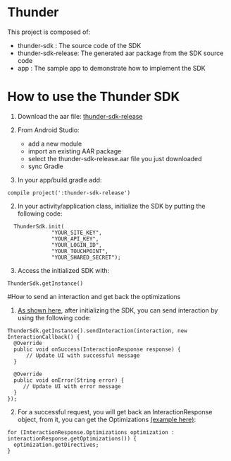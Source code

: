 # Thunder

This project is composed of:
- thunder-sdk : The source code of the SDK
- thunder-sdk-release: The generated aar package from the SDK source code
- app : The sample app to demonstrate how to implement the SDK

# How to use the Thunder SDK

1. Download the aar file: [thunder-sdk-release](https://github.com/SebRenon/Thunder/raw/master/thunder-sdk-release/thunder-sdk-release.aar)

2. From Android Studio: 
	- add a new module
	- import an existing AAR package
	- select the thunder-sdk-release.aar file you just downloaded
	- sync Gradle

3. In your app/build.gradle add:
  
  ```
  compile project(':thunder-sdk-release')
  ```
  
2. In your activity/application class, initialize the SDK by putting the following code:
  
  ```
	ThunderSdk.init(
                "YOUR_SITE_KEY",
                "YOUR_API_KEY",
                "YOUR_LOGIN_ID",
                "YOUR_TOUCHPOINT",
                "YOUR_SHARED_SECRET");
  ```
                
3. Access the initialized SDK with:
  
  ```
  ThunderSdk.getInstance()
  ```
  
#How to send an interaction and get back the optimizations

1. [As shown here](https://github.com/SebRenon/Thunder/blob/master/app/src/main/java/com/srenon/thunder/MainActivity.java#L77), after initializing the SDK, you can send interaction by using the following code:

  ```
  ThunderSdk.getInstance().sendInteraction(interaction, new InteractionCallback() {
    @Override
    public void onSuccess(InteractionResponse response) {
        // Update UI with successful message
    }

    @Override
    public void onError(String error) {
       // Update UI with error message
    }
  });
  ```
        
2. For a successful request, you will get back an InteractionResponse object, from it, you can get the Optimizations [(example here)](https://github.com/SebRenon/Thunder/blob/master/app/src/main/java/com/srenon/thunder/DetailsActivity.java#L58):
  
  ```
  for (InteractionResponse.Optimizations optimization : interactionResponse.getOptimizations()) {
  	optimization.getDirectives;
  }
  ```

